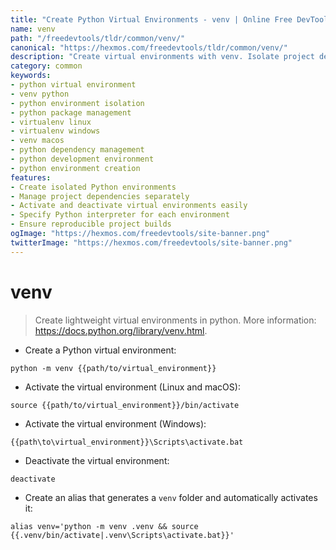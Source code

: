 ```yaml
---
title: "Create Python Virtual Environments - venv | Online Free DevTools by Hexmos"
name: venv
path: "/freedevtools/tldr/common/venv/"
canonical: "https://hexmos.com/freedevtools/tldr/common/venv/"
description: "Create virtual environments with venv. Isolate project dependencies and manage Python versions effectively. Free online tool, no registration required."
category: common
keywords:
- python virtual environment
- venv python
- python environment isolation
- python package management
- virtualenv linux
- virtualenv windows
- venv macos
- python dependency management
- python development environment
- python environment creation
features:
- Create isolated Python environments
- Manage project dependencies separately
- Activate and deactivate virtual environments easily
- Specify Python interpreter for each environment
- Ensure reproducible project builds
ogImage: "https://hexmos.com/freedevtools/site-banner.png"
twitterImage: "https://hexmos.com/freedevtools/site-banner.png"
---
```


# venv

> Create lightweight virtual environments in python.
> More information: <https://docs.python.org/library/venv.html>.

- Create a Python virtual environment:

`python -m venv {{path/to/virtual_environment}}`

- Activate the virtual environment (Linux and macOS):

`source {{path/to/virtual_environment}}/bin/activate`

- Activate the virtual environment (Windows):

`{{path\to\virtual_environment}}\Scripts\activate.bat`

- Deactivate the virtual environment:

`deactivate`

- Create an alias that generates a `venv` folder and automatically activates it:

`alias venv='python -m venv .venv && source {{.venv/bin/activate|.venv\Scripts\activate.bat}}'`
